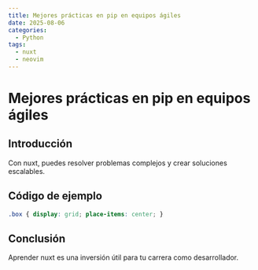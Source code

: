 ```yaml
---
title: Mejores prácticas en pip en equipos ágiles
date: 2025-08-06
categories:
  - Python
tags:
  - nuxt
  - neovim
---
```


# Mejores prácticas en pip en equipos ágiles

## Introducción

Con nuxt, puedes resolver problemas complejos y crear soluciones escalables.

## Código de ejemplo

```css
.box { display: grid; place-items: center; }
```

## Conclusión

Aprender nuxt es una inversión útil para tu carrera como desarrollador.